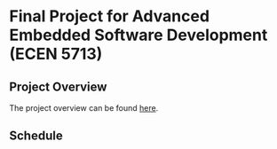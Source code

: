 # Final Project for Advanced Embedded Software Development (ECEN 5713)
## Project Overview
The project overview can be found [here](https://github.com/cu-ecen-aeld/final-project-hgajapathy/wiki/Project-Overview).

## Schedule
